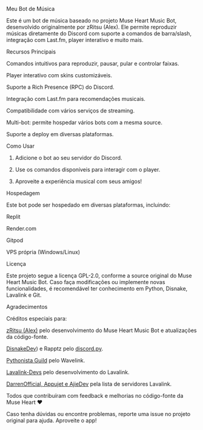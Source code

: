 Meu Bot de Música

Este é um bot de música baseado no projeto Muse Heart Music Bot, desenvolvido originalmente por zRitsu (Alex). Ele permite reproduzir músicas diretamente do Discord com suporte a comandos de barra/slash, integração com Last.fm, player interativo e muito mais.

Recursos Principais

Comandos intuitivos para reproduzir, pausar, pular e controlar faixas.

Player interativo com skins customizáveis.

Suporte a Rich Presence (RPC) do Discord.

Integração com Last.fm para recomendações musicais.

Compatibilidade com vários serviços de streaming.

Multi-bot: permite hospedar vários bots com a mesma source.

Suporte a deploy em diversas plataformas.


Como Usar

1. Adicione o bot ao seu servidor do Discord.


2. Use os comandos disponíveis para interagir com o player.


3. Aproveite a experiência musical com seus amigos!



Hospedagem

Este bot pode ser hospedado em diversas plataformas, incluindo:

Replit

Render.com

Gitpod

VPS própria (Windows/Linux)


Licença

Este projeto segue a licença GPL-2.0, conforme a source original do Muse Heart Music Bot. Caso faça modificações ou implemente novas funcionalidades, é recomendável ter conhecimento em Python, Disnake, Lavalink e Git.

Agradecimentos

Créditos especiais para:

[zRitsu (Alex)](https://github.com/zRitsu/MuseHeart-MusicBot) pelo desenvolvimento do Muse Heart Music Bot e atualizações da código-fonte.

[DisnakeDev](https://github.com/DisnakeDev)) e Rapptz pelo [discord.py](https://github.com/Rapptz/discord.py).

[Pythonista Guild](https://github.com/PythonistaGuild) pelo Wavelink.

[Lavalink-Devs](https://github.com/lavalink-devs) pelo desenvolvimento do Lavalink.

[DarrenOfficial, Appujet e AjieDev](https://free.lavalink.rf.gd/list) pela lista de servidores Lavalink.

Todos que contribuíram com feedback e melhorias no código-fonte da Muse Heart ❤

Caso tenha dúvidas ou encontre problemas, reporte uma issue no projeto original para ajuda. Aproveite o app!

